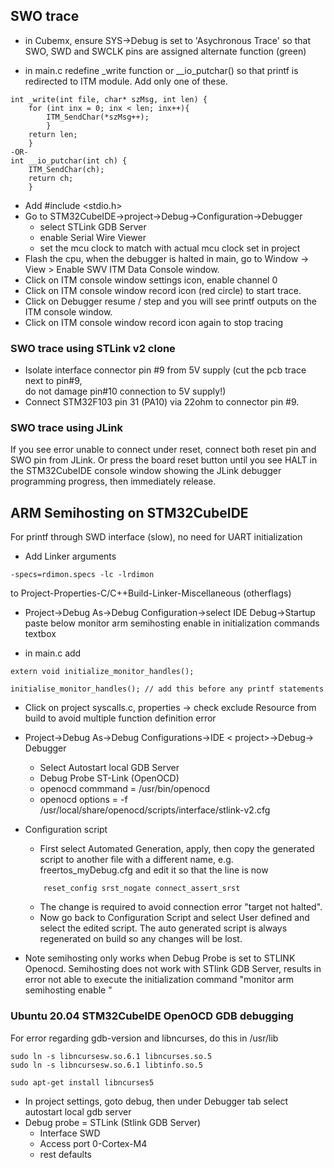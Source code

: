 ## SWO trace 

* in Cubemx, ensure SYS->Debug is set to 'Asychronous Trace' so that SWO, SWD and SWCLK
pins are assigned alternate function (green)

* in main.c redefine  _write function or __io_putchar() so that
 printf is redirected to ITM module. Add only one of these.
``` 
int _write(int file, char* szMsg, int len) {
	for (int inx = 0; inx < len; inx++){
		ITM_SendChar(*szMsg++);
	    }
	return len;
    }
-OR-
int __io_putchar(int ch) {
	ITM_SendChar(ch);
	return ch;
    }    
```
* Add #include <stdio.h> 
* Go to STM32CubeIDE->project->Debug->Configuration->Debugger
    * select STLink GDB Server
    * enable Serial Wire Viewer
    * set the mcu clock to match with actual mcu clock set in project
* Flash the cpu, when the debugger is halted in main, 
 go to Window -> View > Enable SWV ITM Data Console window.
* Click on ITM console window settings icon,  enable channel 0
* Click on ITM console window record icon (red circle) to start trace.   
* Click on Debugger resume / step and you will see printf outputs on the ITM console window.
* Click on ITM console window record icon again to stop tracing


### SWO trace using STLink v2 clone
* Isolate interface connector pin #9 from 5V supply (cut the pcb trace next to pin#9,  
do not damage pin#10 connection to 5V supply!)
* Connect STM32F103 pin 31 (PA10) via 22ohm to connector pin #9.

### SWO trace using JLink
If you see error unable to connect under reset, connect both reset pin and SWO pin
from JLink. Or press the board reset button until you see HALT in the STM32CubeIDE console
window showing the JLink debugger programming progress, then immediately release.

## ARM Semihosting on STM32CubeIDE
For printf through SWD interface (slow), no need for UART initialization
 
* Add Linker arguments
```
-specs=rdimon.specs -lc -lrdimon
```
to Project-Properties-C/C++Build-Linker-Miscellaneous (otherflags)

* Project->Debug As->Debug Configuration->select IDE <project> Debug->Startup
paste below 
    monitor arm semihosting enable
in initialization commands textbox

* in main.c add
```
extern void initialize_monitor_handles();

initialise_monitor_handles(); // add this before any printf statements
```
* Click on project syscalls.c, properties -> check exclude Resource from build to avoid
multiple function definition error

* Project->Debug As->Debug Configurations->IDE < project>->Debug-> Debugger
    * Select Autostart local GDB Server
    * Debug Probe ST-Link (OpenOCD)
    * openocd commmand = /usr/bin/openocd
    * openocd options = -f /usr/local/share/openocd/scripts/interface/stlink-v2.cfg
     
* Configuration script
    * First select Automated Generation, apply, then copy the generated script to
    another file with a different name, e.g. freertos_myDebug.cfg and 
    edit it so that the line is now
    ```
        reset_config srst_nogate connect_assert_srst
    ```
    * The change is required to avoid connection error "target not halted".
    * Now go back to Configuration Script and select User defined and select the edited
    script. The auto generated script is always regenerated on build so any changes
    will be lost. 
    
* Note semihosting only works when Debug Probe is set to STLINK Openocd.
  Semihosting does not work with STlink GDB Server, results in error 
  not able to execute the initialization command
    "monitor arm semihosting enable "

### Ubuntu 20.04 STM32CubeIDE OpenOCD GDB debugging 

For error regarding gdb-version and libncurses, do this in /usr/lib
```
sudo ln -s libncursesw.so.6.1 libncurses.so.5
sudo ln -s libncursesw.so.6.1 libtinfo.so.5

sudo apt-get install libncurses5
```
* In project settings, goto debug, then under Debugger tab select autostart local gdb server
* Debug probe = STLink (Stlink GDB Server)
    * Interface SWD
    * Access port 0-Cortex-M4
    * rest defaults
